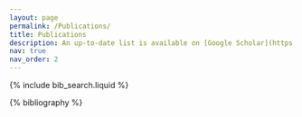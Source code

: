 ```yaml
---
layout: page
permalink: /Publications/
title: Publications
description: An up-to-date list is available on [Google Scholar](https://scholar.google.com/citations?user=GA5S2eAAAAAJ&hl=es).
nav: true
nav_order: 2
---
```


<!-- _pages/publications.md -->

<!-- Bibsearch Feature -->

{% include bib_search.liquid %}

<div class="publications">

{% bibliography %}

</div>
